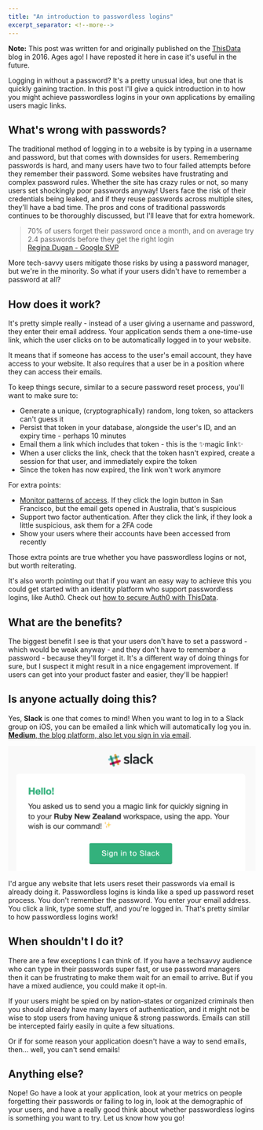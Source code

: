 ```yaml
---
title: "An introduction to passwordless logins"
excerpt_separator: <!--more-->
---
```


<div class="alert">
<strong>Note:</strong> This post was written for and originally published on the <a href="https://thisdata.com">ThisData</a> blog in 2016. Ages ago! I have reposted it here in case it's useful in the future.
</div>

Logging in without a password? It's a pretty unusual idea, but one that is quickly gaining traction. In this post I'll give a quick introduction in to how you might achieve passwordless logins in your own applications by emailing users magic links.

<!--more-->

## What's wrong with passwords?

The traditional method of logging in to a website is by typing in a username and password, but that comes with downsides for users. Remembering passwords is hard, and many users have two to four failed attempts before they remember their password.  Some websites have frustrating and complex password rules. Whether the site has crazy rules or not, so many users set shockingly poor passwords anyway! Users face the risk of their credentials being leaked, and if they reuse passwords across multiple sites, they'll have a bad time. The pros and cons of traditional passwords continues to be thoroughly discussed, but I'll leave that for extra homework.

>  70% of users forget their password once a month, and on average try 2.4 passwords before they get the right login
> <br />
> [Regina Dugan - Google SVP](https://www.youtube.com/watch?v=lGrRYnqHegc)

More tech-savvy users mitigate those risks by using a password manager, but we're in the minority. So what if your users didn't have to remember a password at all?

## How does it work?

It's pretty simple really - instead of a user giving a username and password, they enter their email address. Your application sends them a one-time-use link, which the user clicks on to be automatically logged in to your website.

It means that if someone has access to the user's email account, they have access to your website. It also requires that a user be in a position where they can access their emails.

To keep things secure, similar to a secure password reset process, you'll want to make sure to:

  - Generate a unique, (cryptographically) random, long token, so attackers can't guess it
  - Persist that token in your database, alongside the user's ID, and an expiry time - perhaps 10 minutes
  - Email them a link which includes that token - this is the ✨magic link✨
  - When a user clicks the link, check that the token hasn't expired, create a session for that user, and immediately expire the token
  - Since the token has now expired, the link won't work anymore

For extra points:

  - [Monitor patterns of access](https://thisdata.com). If they click the login button in San Francisco, but the email gets opened in Australia, that's suspicious
  - Support two factor authentication. After they click the link, if they look a little suspicious, ask them for a 2FA code
  - Show your users where their accounts have been accessed from recently

Those extra points are true whether you have passwordless logins or not, but worth reiterating.

It's also worth pointing out that if you want an easy way to achieve this you could get started with an identity platform who support passwordless logins, like Auth0. Check out [how to secure Auth0 with ThisData](https://thisdata.com/blog/how-to-add-suspicious-login-alerts-to-auth0/).

## What are the benefits?

The biggest benefit I see is that your users don't have to set a password - which would be weak anyway - and they don't have to remember a password - because they'll forget it. It's a different way of doing things for sure, but I suspect it might result in a nice engagement improvement. If users can get into your product faster and easier, they'll be happier!

## Is anyone actually doing this?

Yes, **Slack** is one that comes to mind! When you want to log in to a Slack group on iOS, you can be emailed a link which will automatically log you in. [**Medium**, the blog platform, also let you sign in via email](https://blog.medium.com/signing-in-to-medium-by-email-aacc21134fcd#.jpvodrq8v).

![Slack do passwordless logins on their iOS app](/assets/images/160915-slack-magic-sign-in.png)

I'd argue any website that lets users reset their passwords via email is already doing it. Passwordless logins is kinda like a sped up password reset process. You don't remember the password. You enter your email address. You click a link, type some stuff, and you're logged in. That's pretty similar to how passwordless logins work!


## When shouldn't I do it?

There are a few exceptions I can think of. If you have a techsavvy audience who can type in their passwords super fast, or use password managers then it can be frustrating to make them wait for an email to arrive. But if you have a mixed audience, you could make it opt-in.

If your users might be spied on by nation-states or organized criminals then you should already have many layers of authentication, and it might not be wise to stop users from having unique & strong passwords. Emails can still be intercepted fairly easily in quite a few situations.

Or if for some reason your application doesn't have a way to send emails, then... well, you can't send emails!

## Anything else?

Nope! Go have a look at your application, look at your metrics on people forgetting their passwords or failing to log in, look at the demographic of your users, and have a really good think about whether passwordless logins is something you want to try. Let us know how you go!